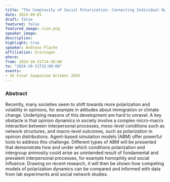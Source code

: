 ```yaml
---
title: "The Complexity of Social Polarization: Connecting Individual Opinions and Societal Dynamics with Agent-Based Models and Experiments"
date: 2024-09-01
draft: false
featured: false
featured_image: icon.png
speaker_image:
description:
highlight: true
speaker: Andreas Flache
affiliation: Groningen 
where:
from: 2024-10-31T14:30:00
to: "2024-10-31T15:00:00"
events:
- SG Final Symposium October 2024
---
```


### Abstract

Recently, many societies seem to shift towards more polarization and volatility in opinions, for example in attitudes about immigration or climate change. Underlying reasons of this development are hard to unravel. A key obstacle is that opinion dynamics in society involve a complex micro-macro interaction between interpersonal processes, meso-level conditions such as network structures, and macro-level outcomes, such as polarization in opinion distributions. Agent-based simulation models (ABM) offer powerful tools to address this challenge. Different types of ABM will be presented that demonstrate how and under which conditions polarization and intergroup animosity could  arise as unintended result of fundamental and prevalent interpersonal processes, for example homophily and social influence. Drawing on recent research, it will then be shown how competing models of polarization dynamics can be compared and informed with data from lab experiments and social network studies.
 
